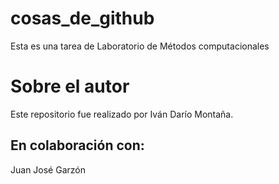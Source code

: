 # cosas_de_github
Esta es una tarea de Laboratorio de Métodos computacionales

# Sobre el autor
Este repositorio fue realizado por Iván Darío Montaña.

## En colaboración con:
Juan José Garzón
